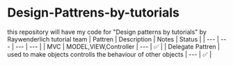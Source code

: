 # Design-Pattrens-by-tutorials
this repository will have my code for "Design patterns by tutorials" by Raywenderlich tutorial team 
| Pattren | Description | Notes | Status | 
| --- | --- | --- |  --- |
| MVC | MODEL,VIEW,Controller | --- | ✅ |
| Delegate Pattren | used to make objects controlls the behaviour of other objects | --- | ✅ |
